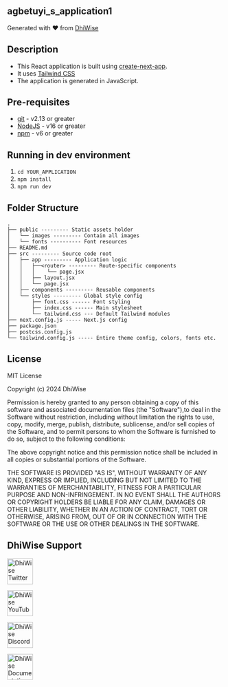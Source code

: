 ## agbetuyi_s_application1

Generated with ❤️ from [DhiWise](https://www.dhiwise.com)

## Description

- This React application is built using [create-next-app](https://github.com/vercel/next.js/tree/canary/packages/create-next-app).
- It uses [Tailwind CSS](https://tailwindcss.com/)
- The application is generated in JavaScript.

## Pre-requisites

- [git](https://git-scm.com/) - v2.13 or greater
- [NodeJS](https://nodejs.org/en/) - v16 or greater
- [npm](https://www.npmjs.com/) - v6 or greater

## Running in dev environment

1. `cd YOUR_APPLICATION`
2. `npm install`
3. `npm run dev`

## Folder Structure

```
.
├── public --------- Static assets holder
│   └── images --------- Contain all images
│   └── fonts ---------- Font resources
├── README.md
├── src --------- Source code root
│   ├── app --------- Application logic
│   │   ├──<router> --------- Route-specific components
│   │   │    └── page.jsx
│   │   ├── layout.jsx
│   │   └── page.jsx
│   ├── components --------- Reusable components
│   └── styles --------- Global style config
│       ├── font.css ------ Font styling
│       ├── index.css ------ Main stylesheet
│       └── tailwind.css --- Default Tailwind modules
├── next.config.js ----- Next.js config
├── package.json
├── postcss.config.js
└── tailwind.config.js ----- Entire theme config, colors, fonts etc.
```

## License

MIT License

Copyright (c) 2024 DhiWise

Permission is hereby granted to any person obtaining a copy of this software and associated documentation files (the "Software"),to deal in the Software without restriction, including without limitation the rights to use, copy, modify, merge, publish, distribute, sublicense, and/or sell copies of the Software, and to permit persons to whom the Software is furnished to do so, subject to the following conditions:

The above copyright notice and this permission notice shall be included in all copies or substantial portions of the Software.

THE SOFTWARE IS PROVIDED "AS IS", WITHOUT WARRANTY OF ANY KIND, EXPRESS OR IMPLIED, INCLUDING BUT NOT LIMITED TO THE WARRANTIES OF MERCHANTABILITY, FITNESS FOR A PARTICULAR PURPOSE AND NON-INFRINGEMENT. IN NO EVENT SHALL THE AUTHORS OR COPYRIGHT HOLDERS BE LIABLE FOR ANY CLAIM, DAMAGES OR OTHER LIABILITY, WHETHER IN AN ACTION OF CONTRACT, TORT OR OTHERWISE, ARISING FROM, OUT OF OR IN CONNECTION WITH THE SOFTWARE OR THE USE OR OTHER DEALINGS IN THE SOFTWARE.

## DhiWise Support

<a href="https://twitter.com/dhiwise"><img src="https://user-images.githubusercontent.com/35039342/55471524-8e24cb00-5627-11e9-9389-58f3d4419153.png" width="60" alt="DhiWise Twitter"></a>

<a href="https://www.youtube.com/c/DhiWise"><img src="https://cdn.vox-cdn.com/thumbor/0kpe316UpZWk53iw3bOLoJfF6hI=/0x0:1680x1050/1400x1400/filters:focal(706x391:974x659):format(gif)/cdn.vox-cdn.com/uploads/chorus_image/image/56414325/YTLogo_old_new_animation.0.gif" width="60" alt="DhiWise YouTube"></a>

<a href="https://discord.gg/dhiwise-878500942604038215"><img src="https://user-images.githubusercontent.com/47489894/183043664-b01aac56-0372-458a-bde9-3f2a6bded21b.png" width="60" alt="DhiWise Discord"></a>

<a href="https://docs.dhiwise.com/docs/react/intro"><img src="https://global-uploads.webflow.com/618e36726d3c0f19c9284e56/62383865d5477f2e4f6b6e2e_main-monogram-p-500.png" width="60" alt="DhiWise Documentation"></a>
